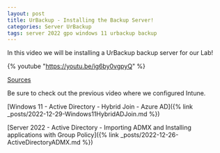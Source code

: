 ```yaml
---
layout: post
title: UrBackup - Installing the Backup Server!
categories: Server UrBackup
tags: server 2022 gpo windows 11 urbackup backup
---
```


In this video we will be installing a UrBackup backup server for our Lab!

{% youtube "https://youtu.be/ig6by0vgpyQ" %}

[Sources](https://learn.microsoft.com/en-us/azure/active-directory/fundamentals/customize-branding)

Be sure to check out the previous video where we configured Intune.

[Windows 11 - Active Directory - Hybrid Join - Azure AD]({% link _posts/2022-12-29-Windows11HybridADJoin.md %})

[Server 2022 - Active Directory - Importing ADMX and Installing applications with Group Policy]({% link _posts/2022-12-26-ActiveDirectoryADMX.md %})

